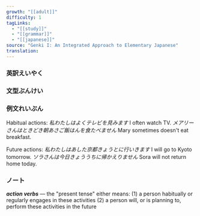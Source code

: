 ```yaml
---
growth: "[[adult]]"
difficulty: 1
tagLinks:
  - "[[study]]"
  - "[[grammar]]"
  - "[[japanese]]"
source: "Genki I: An Integrated Approach to Elementary Japanese"
translation:
---
```

### 英訳えいやく	


### 文型ぶんけい


### 例文れいぶん

Habitual actions:
*私わたしはよくテレビを見みます* I often watch TV.
*メアリーさんはときどき朝あさご飯はんを食たべません* Mary sometimes doesn't eat breakfast.

Future actions:
*私わたしはあした京都きょうとに行いきます* I will go to Kyoto tomorrow.
*ソラさんは今日きょううちに帰かえりません* Sora will not return home today.
### ノート

***action verbs*** — the "present tense" either means:
(1) a person habitually or regularly engages in these activities
(2) a person will, or is planning to, perform these activities in the future